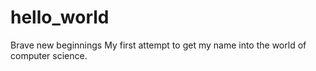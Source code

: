# hello_world
Brave new beginnings 
My first attempt to get my name into the world of computer science.  
